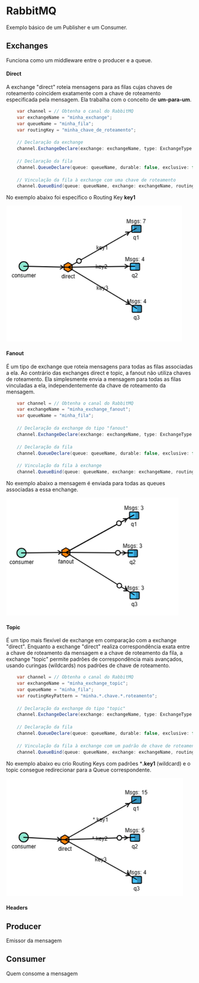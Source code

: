 # RabbitMQ

Exemplo básico de um Publisher e um Consumer.

## Exchanges

Funciona como um middleware entre o producer e a queue.


#### Direct

A exchange "direct" roteia mensagens para as filas cujas chaves de roteamento coincidem exatamente com a chave de roteamento especificada pela mensagem. Ela trabalha com o conceito de **um-para-um**. 

```cs
    var channel = // Obtenha o canal do RabbitMQ
    var exchangeName = "minha_exchange";
    var queueName = "minha_fila";
    var routingKey = "minha_chave_de_roteamento";

    // Declaração da exchange
    channel.ExchangeDeclare(exchange: exchangeName, type: ExchangeType.Direct);

    // Declaração da fila
    channel.QueueDeclare(queue: queueName, durable: false, exclusive: false, autoDelete: false, arguments: null);

    // Vinculação da fila à exchange com uma chave de roteamento
    channel.QueueBind(queue: queueName, exchange: exchangeName, routingKey: routingKey);
```

No exemplo abaixo foi específico o Routing Key **key1**

![Alt text](image-2.png)

#### Fanout

É um tipo de exchange que roteia mensagens para todas as filas associadas a ela. Ao contrário das exchanges direct e topic, a fanout não utiliza chaves de roteamento. Ela simplesmente envia a mensagem para todas as filas vinculadas a ela, independentemente da chave de roteamento da mensagem.

```cs
    var channel = // Obtenha o canal do RabbitMQ
    var exchangeName = "minha_exchange_fanout";
    var queueName = "minha_fila";

    // Declaração da exchange do tipo "fanout"
    channel.ExchangeDeclare(exchange: exchangeName, type: ExchangeType.Fanout);

    // Declaração da fila
    channel.QueueDeclare(queue: queueName, durable: false, exclusive: false, autoDelete: false, arguments: null);

    // Vinculação da fila à exchange
    channel.QueueBind(queue: queueName, exchange: exchangeName, routingKey: "");
```

No exemplo abaixo a mensagem é enviada para todas as queues associadas a essa enchange.

![Alt text](image-1.png)

#### Topic

É um tipo mais flexível de exchange em comparação com a exchange "direct". Enquanto a exchange "direct" realiza correspondência exata entre a chave de roteamento da mensagem e a chave de roteamento da fila, a exchange "topic" permite padrões de correspondência mais avançados, usando curingas (wildcards) nos padrões de chave de roteamento.

```cs
    var channel = // Obtenha o canal do RabbitMQ
    var exchangeName = "minha_exchange_topic";
    var queueName = "minha_fila";
    var routingKeyPattern = "minha.*.chave.*.roteamento";

    // Declaração da exchange do tipo "topic"
    channel.ExchangeDeclare(exchange: exchangeName, type: ExchangeType.Topic);

    // Declaração da fila
    channel.QueueDeclare(queue: queueName, durable: false, exclusive: false, autoDelete: false, arguments: null);

    // Vinculação da fila à exchange com um padrão de chave de roteamento
    channel.QueueBind(queue: queueName, exchange: exchangeName, routingKey: routingKeyPattern);
```

No exemplo abaixo eu crio Routing Keys com padrões ***.key1** (wildcard) e o topic consegue redirecionar para a Queue correspondente.

![Alt text](image-3.png)

#### Headers


## Producer

Emissor da mensagem


## Consumer

Quem consome a mensagem 



